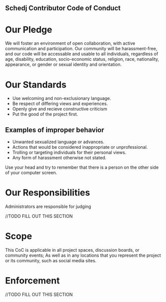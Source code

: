 ## Schedj Contributor Code of Conduct

# Our Pledge
We will foster an environment of open collaboration, with active communication and participation.
Our community will be harassment-free, and our code will be accessable and usable to all individuals,
regardless of age, disability, education, socio-economic status, religion, race, nationality,
appearance, or gender or sexual identity and orientation.

# Our Standards
* Use welcoming and non-exclusionary language.
* Be respect of differing views and experiences.
* Openly give and recieve constructive criticism
* Put the good of the project first.

## Examples of improper behavior
* Unwanted sexualized language or advances.
* Actions that would be considered inappropriate or unprofessional.
* Trolling or targeting individuals for their personal views.
* Any form of harassment otherwise not stated.

Use your head and try to remember that there is a person on the other side of your computer screen.

# Our Responsibilities
Administrators are responsible for judging 

//TODO FILL OUT THIS SECTION


# Scope
This CoC is applicable in all project spaces, discussion boards, or community events; As well as
in any locations that you represent the project or its community, such as social media sites.


# Enforcement

//TODO FILL OUT THIS SECTION
